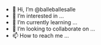 - 👋 Hi, I’m @balleballesalle
- 👀 I’m interested in ...
- 🌱 I’m currently learning ...
- 💞️ I’m looking to collaborate on ...
- 📫 How to reach me ...

<!---
balleballesalle/balleballesalle is a ✨ special ✨ repository because its `README.md` (this file) appears on your GitHub profile.
You can click the Preview link to take a look at your changes.
--->
